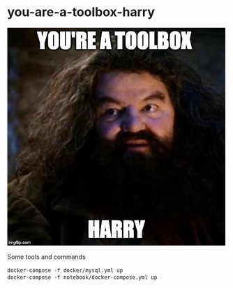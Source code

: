 # you-are-a-toolbox-harry

![lol](random/harry.jpg)

Some tools and commands 

```
docker-compose -f docker/mysql.yml up
docker-compose -f notebook/docker-compose.yml up
```
